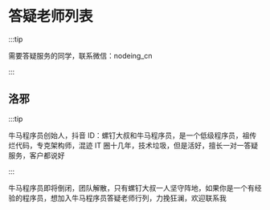 # 答疑老师列表

:::tip

需要答疑服务的同学，联系微信：nodeing_cn

:::

## 洛邪

:::tip

牛马程序员创始人，抖音 ID：螺钉大叔和牛马程序员，是一个低级程序员，祖传烂代码，专克架构师，混迹 IT 圈十几年，技术垃圾，但是活好，擅长一对一答疑服务，客户都说好

:::

牛马程序员即将倒闭，团队解散，只有螺钉大叔一人坚守阵地，如果你是一个有经验的程序员，想加入牛马程序员答疑老师行列，力挽狂澜，欢迎联系我
